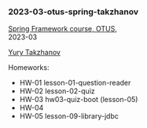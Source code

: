 ### 2023-03-otus-spring-takzhanov

[Spring Framework course, OTUS](https://otus.ru/lessons/javaspring/),  
2023-03  

[Yury Takzhanov](https://takzhanov.github.io/)

Homeworks:
* HW-01 lesson-01-question-reader
* HW-02 lesson-02-quiz
* HW-03 hw03-quiz-boot (lesson-05)
* HW-04
* HW-05 lesson-09-library-jdbc
